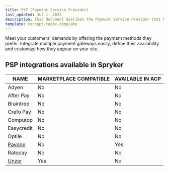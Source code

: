```yaml
---
title: PSP (Payment Service Provider)
last_updated: Jul 1, 2022
description: This document desribes the Payment Service Provider that have an integration with Spryker
template: concept-topic-template
---
```


Meet your customers’ demands by offering the payment methods they prefer. Integrate multiple payment gateways easily, define their availability and customize how they appear on your site.

## PSP integrations available in Spryker

| NAME | MARKETPLACE COMPATIBLE | AVAILABLE IN ACP |
| --- | --- | --- |
| Adyen | No | No |
| After Pay | No | No |
| Braintree | No | No |
| Crefo Pay | No | No |
| Computop | No | No |
| Easycredit | No | No |
| Optile | No | No |
| [Payone](/docs/pbc/all/psp/payone/payone.html) | No | Yes |
| Ratepay | No | No |
| [Unzer](/docs/pbc/all/psp/unzer/unzer.html) | Yes | No |
